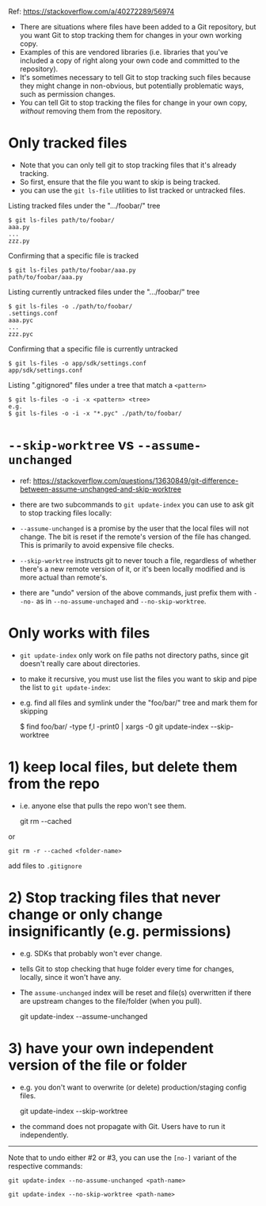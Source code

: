 Ref: https://stackoverflow.com/a/40272289/56974

- There are situations where files have been added to a Git repository, but you want Git to stop tracking them for changes in your own working copy.
- Examples of this are vendored libraries (i.e. libraries that you've included a copy of right along your own code and committed to the repository).
- It's sometimes necessary to tell Git to stop tracking such files because they might change in non-obvious, but potentially problematic ways, such as permission changes.
- You can tell Git to stop tracking the files for change in your own copy, *without* removing them from the repository. 

# Only tracked files 
- Note that you can only tell git to stop tracking files that it's already tracking.
- So first, ensure that the file you want to skip is being tracked.
- you can use the `git ls-file` utilities to list tracked or untracked files.
    
Listing tracked files under the ".../foobar/" tree
    
    $ git ls-files path/to/foobar/
    aaa.py
    ...
    zzz.py

Confirming that a specific file is tracked

    $ git ls-files path/to/foobar/aaa.py
    path/to/foobar/aaa.py

Listing currently untracked files under the ".../foobar/" tree

    $ git ls-files -o ./path/to/foobar/
    .settings.conf
    aaa.pyc
    ...
    zzz.pyc

Confirming that a specific file is currently untracked

    $ git ls-files -o app/sdk/settings.conf
    app/sdk/settings.conf

Listing ".gitignored" files under a tree that match a `<pattern>`
    
    $ git ls-files -o -i -x <pattern> <tree>
    e.g.
    $ git ls-files -o -i -x "*.pyc" ./path/to/foobar/

# `--skip-worktree` vs `--assume-unchanged` 
- ref: https://stackoverflow.com/questions/13630849/git-difference-between-assume-unchanged-and-skip-worktree

- there are two subcommands to `git update-index` you can use to ask git to stop tracking files locally:
- `--assume-unchanged` is a promise by the user that the local files will not change. The bit is reset if the remote's version of the file has changed. This is primarily to avoid expensive file checks.
- `--skip-worktree` instructs git to never touch a file, regardless of whether there's a new remote version of it, or it's been locally modified and is more actual than remote's.
- there are "undo" version of the above commands, just prefix them with `--no-` as in `--no-assume-unchaged` and `--no-skip-worktree`.

# Only works with files
- `git update-index` only work on file paths not directory paths, since git doesn't really care about directories.
- to make it recursive, you must use list the files you want to skip and pipe the list to `git update-index`:
- e.g. find all files and symlink under the "foo/bar/" tree and mark them for skipping

    $ find foo/bar/ -type f,l -print0 | xargs -0 git update-index --skip-worktree


# 1) keep local files, but delete them from the repo 
- i.e. anyone else that pulls the repo won't see them. 


    git rm --cached <file-name> 
    
or 
    
    git rm -r --cached <folder-name>

add files to `.gitignore`

# 2) Stop tracking files that never change or only change insignificantly (e.g. permissions)
- e.g. SDKs that probably won't ever change. 
- tells Git to stop checking that huge folder every time for changes, locally, since it won't have any. 
- The `assume-unchanged` index will be reset and file(s) overwritten if there are upstream changes to the file/folder (when you pull).

    git update-index --assume-unchanged <path-name>

# 3) have your own independent version of the file or folder
- e.g. you don't want to overwrite (or delete) production/staging config files.

    git update-index --skip-worktree <path-name>

- the command does not propagate with Git. Users have to run it independently.
    
---
Note that to undo either #2 or #3, you can use the `[no-]` variant of the respective commands:

    git update-index --no-assume-unchanged <path-name>

    git update-index --no-skip-worktree <path-name>
